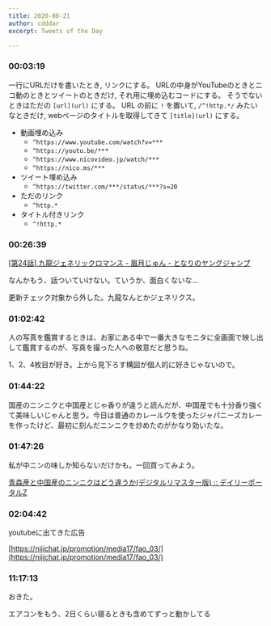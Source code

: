 ```yaml
---
title: 2020-08-21
author: cdddar
excerpt: Tweets of the Day

---
```


### 00:03:19

一行にURLだけを書いたとき, リンクにする。
URLの中身がYouTubeのときとニコ動のときとツイートのときだけ, それ用に埋め込むコードにする。
そうでないときはただの `[url](url)` にする。
URL の前に `!` を置いて, `/^!http.*/` みたいなときだけ, webページのタイトルを取得してきて `[title](url)` にする。

- 動画埋め込み
    - `^https://www.youtube.com/watch?v=***`
    - `^https://youtu.be/***`
    - `^https://www.nicovideo.jp/watch/***`
    - `^https://nico.ms/***`
- ツイート埋め込み
    - `^https://twitter.com/***/status/***?s=20`
- ただのリンク
    - `^http.*`
- タイトル付きリンク
    - `^!http.*`

### 00:26:39

[[第24話] 九龍ジェネリックロマンス - 眉月じゅん - となりのヤングジャンプ](https://tonarinoyj.jp/episode/13933686331685576733)

なんかもう、話ついていけない。ていうか、面白くないな…

更新チェック対象から外した。九龍なんとかジェネリクス。

### 01:02:42

人の写真を鑑賞するときは、お家にある中で一番大きなモニタに全画面で映し出して鑑賞するのが、写真を撮った人への敬意だと思うね。

<blockquote class="twitter-tweet"><p lang="ja" dir="ltr"></p><a href="https://twitter.com/curry_battle/status/1295377300884582402?ref_src=twsrc%5Etfw"></a></blockquote><script async src="https://platform.twitter.com/widgets.js" charset="utf-8"></script>

1、2、4枚目が好き。上から見下ろす構図が個人的に好きじゃないので。

### 01:44:22

国産のニンニクと中国産とじゃ香りが違うと読んだが、中国産でも十分香り強くて美味しいじゃんと思う。今日は普通のカレールウを使ったジャパニーズカレーを作ったけど、最初に刻んだニンニクを炒めたのがかなり効いたな。

### 01:47:26

私が中ニンの味しか知らないだけかも。一回買ってみよう。

[青森産と中国産のニンニクはどう違うか(デジタルリマスター版) :: デイリーポータルZ](https://dailyportalz.jp/kiji/171217201489)

### 02:04:42

youtubeに出てきた広告

[https://nijichat.jp/promotion/media17/fao_03/](https://nijichat.jp/promotion/media17/fao_03/)

### 11:17:13

おきた。

エアコンをもう、2日くらい寝るときも含めてずっと動かしてる
